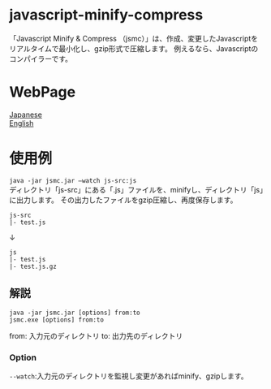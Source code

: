 javascript-minify-compress
==========================

「Javascript Minify & Compress （jsmc）」は、作成、変更したJavascriptをリアルタイムで最小化し、gzip形式で圧縮します。
例えるなら、Javascriptのコンパイラーです。

# WebPage
[Japanese](http://www.yk-lab.net/tools/%E3%80%90jsmc%E3%80%91javascript-minify-compress/)  
[English](http://www.yk-lab.net/en/tools/%E3%80%90jsmc%E3%80%91javascript-minify-compress_en/)  

# 使用例
`java -jar jsmc.jar –watch js-src:js`  
ディレクトリ「js-src」にある「.js」ファイルを、minifyし、ディレクトリ「js」に出力します。  その出力したファイルをgzip圧縮し、再度保存します。

    js-src  
    |- test.js
↓

    js
    |- test.js
    |- test.js.gz

## 解説
`java -jar jsmc.jar [options] from:to`  
`jsmc.exe [options] from:to`

from: 入力元のディレクトリ
to: 出力先のディレクトリ

### Option
`--watch`:入力元のディレクトリを監視し変更があればminify、gzipします。
